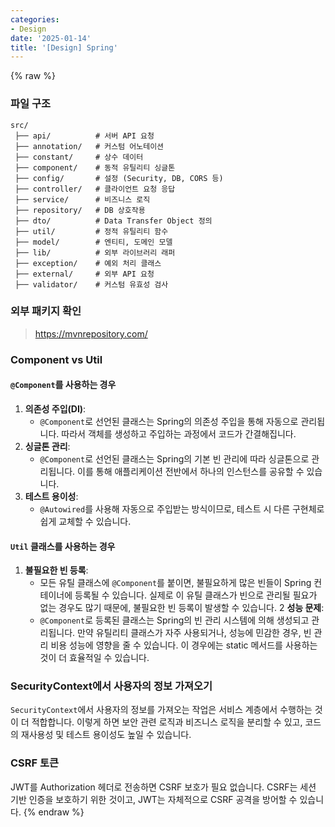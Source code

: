 ```yaml
---
categories:
- Design
date: '2025-01-14'
title: '[Design] Spring'
---
```


{% raw %}
### 파일 구조
```
src/
 ├── api/          # 서버 API 요청
 ├── annotation/   # 커스텀 어노테이션
 ├── constant/     # 상수 데이터
 ├── component/    # 동적 유틸리티 싱글톤
 ├── config/       # 설정 (Security, DB, CORS 등)
 ├── controller/   # 클라이언트 요청 응답
 ├── service/      # 비즈니스 로직
 ├── repository/   # DB 상호작용
 ├── dto/          # Data Transfer Object 정의
 ├── util/         # 정적 유틸리티 함수
 ├── model/        # 엔티티, 도메인 모델
 ├── lib/          # 외부 라이브러리 래퍼
 ├── exception/    # 예외 처리 클래스
 ├── external/     # 외부 API 요청
 ├── validator/    # 커스텀 유효성 검사
```

### 외부 패키지 확인
> https://mvnrepository.com/<br>

### Component vs Util
#### `@Component`를 사용하는 경우
1.  **의존성 주입(DI)**:
    - `@Component`로 선언된 클래스는 Spring의 의존성 주입을 통해 자동으로 관리됩니다. 따라서 객체를 생성하고 주입하는 과정에서 코드가 간결해집니다.
2. **싱글톤 관리**:
    - `@Component`로 선언된 클래스는 Spring의 기본 빈 관리에 따라 싱글톤으로 관리됩니다. 이를 통해 애플리케이션 전반에서 하나의 인스턴스를 공유할 수 있습니다.
3.  **테스트 용이성**:
    - `@Autowired`를 사용해 자동으로 주입받는 방식이므로, 테스트 시 다른 구현체로 쉽게 교체할 수 있습니다.

#### `Util` 클래스를 사용하는 경우
1. **불필요한 빈 등록**:
    - 모든 유틸 클래스에 `@Component`를 붙이면, 불필요하게 많은 빈들이 Spring 컨테이너에 등록될 수 있습니다. 실제로 이 유틸 클래스가 빈으로 관리될 필요가 없는 경우도 많기 때문에, 불필요한 빈 등록이 발생할 수 있습니다.
2 **성능 문제**:
    - `@Component`로 등록된 클래스는 Spring의 빈 관리 시스템에 의해 생성되고 관리됩니다. 만약 유틸리티 클래스가 자주 사용되거나, 성능에 민감한 경우, 빈 관리 비용 성능에 영향을 줄 수 있습니다. 이 경우에는 static 메서드를 사용하는 것이 더 효율적일 수 있습니다.

### SecurityContext에서 사용자의 정보 가져오기
`SecurityContext`에서 사용자의 정보를 가져오는 작업은 서비스 계층에서 수행하는 것이 더 적합합니다. 이렇게 하면 보안 관련 로직과 비즈니스 로직을 분리할 수 있고, 코드의 재사용성 및 테스트 용이성도 높일 수 있습니다.

### CSRF 토큰
JWT를 Authorization 헤더로 전송하면 CSRF 보호가 필요 없습니다. CSRF는 세션 기반 인증을 보호하기 위한 것이고, JWT는 자체적으로 CSRF 공격을 방어할 수 있습니다.
{% endraw %}